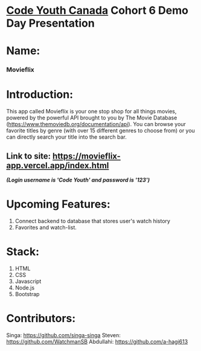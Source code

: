 # [Code Youth Canada](https://www.code-youth.ca/) Cohort 6 Demo Day Presentation 


# Name:

### Movieflix

# Introduction:

This app called Movieflix is your one stop shop for all things movies, powered by the powerful API brought to you by The Movie Database (https://www.themoviedb.org/documentation/api). You can browse your favorite titles by genre (with over 15 different genres to choose from) or you can directly search your title into the search bar.

## Link to site: https://movieflix-app.vercel.app/index.html

***(Login username is 'Code Youth' and password is '123')***

# Upcoming Features:

1. Connect backend to database that stores user's watch history
2. Favorites and watch-list.

# Stack:

1. HTML
2. CSS
3. Javascript
4. Node.js
5. Bootstrap

#  Contributors:
Singa: https://github.com/singa-singa
Steven: https://github.com/WatchmanSB
Abdullahi: https://github.com/a-hagi613
